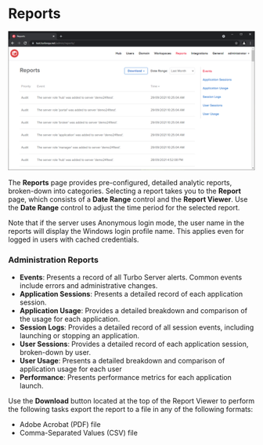 # Reports

![Turbo Server Reports](../../images/reports.png)

The **Reports** page provides pre-configured, detailed analytic reports, broken-down into categories. Selecting a report takes you to the **Report** page, which consists of a **Date Range** control and the **Report Viewer**. Use the **Date Range** control to adjust the time period for the selected report.

Note that if the server uses Anonymous login mode, the user name in the reports will display the Windows login profile name. This applies even for logged in users with cached credentials.

### Administration Reports

- **Events**: Presents a record of all Turbo Server alerts. Common events include errors and administrative changes.
- **Application Sessions**: Presents a detailed record of each application session.
- **Application Usage**: Provides a detailed breakdown and comparison of the usage for each application.
- **Session Logs**: Provides a detailed record of all session events, including launching or stopping an application.
- **User Sessions**: Provides a detailed record of each application session, broken-down by user.
- **User Usage**: Presents a detailed breakdown and comparison of application usage for each user
- **Performance**: Presents performance metrics for each application launch.

Use the **Download** button located at the top of the Report Viewer to perform the following tasks export the report to a file in any of the following formats:

- Adobe Acrobat (PDF) file
- Comma-Separated Values (CSV) file
